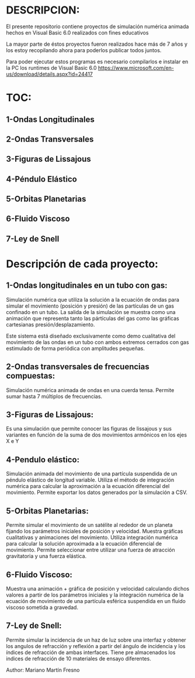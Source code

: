 # DESCRIPCION:

El presente repositorio contiene proyectos de simulación numérica animada hechos en Visual Basic 6.0 realizados con fines educativos

La mayor parte de éstos proyectos fueron realizados hace más de 7 años y los estoy recopilando ahora para poderlos publicar todos juntos.

Para poder ejecutar estos programas es necesario compilarlos e instalar en la PC los runtimes de Visual Basic 6.0 https://www.microsoft.com/en-us/download/details.aspx?id=24417

# TOC:

## 1-Ondas Longitudinales

## 2-Ondas Transversales

## 3-Figuras de Lissajous

## 4-Péndulo Elástico

## 5-Orbitas Planetarias

## 6-Fluido Viscoso

## 7-Ley de Snell

# Descripción de cada proyecto:

## 1-Ondas longitudinales en un tubo con gas:

Simulación numérica que utiliza la solución a la ecuación de ondas para simular el movimiento (posición y presión) de las partículas de un gas confinado en un tubo. La salida de la simulación se muestra como una animación que representa tanto las pártículas del gas como las gráficas cartesianas presión/desplazamiento.

Este sistema está diseñado exclusivamente como demo cualitativa del movimiento de las ondas en un tubo con ambos extremos cerrados con gas estimulado de forma periódica con amplitudes pequeñas.

## 2-Ondas transversales de frecuencias compuestas:

Simulación numérica animada de ondas en una cuerda tensa. Permite sumar hasta 7 múltiplos de frecuencias.

## 3-Figuras de Lissajous:

Es una simulación que permite conocer las figuras de lissajous y sus variantes en función de la suma de dos movimientos armónicos en los ejes X e Y

## 4-Pendulo elástico:

Simulación animada del movimiento de una partícula suspendida de un péndulo elástico de longitud variable. Utiliza el método de integración numérica para calcular la aproximación a la ecuación diferencial del movimiento. Permite exportar los datos generados por la simulación a CSV.

## 5-Orbitas Planetarias:

Permite simular el movimiento de un satélite al rededor de un planeta fijando los parámetros iniciales de posición y velocidad. Muestra gráficas cualitativas y animaciones del movimiento. Utiliza integración numérica para calcular la solución aproximada a la ecuación diferencial de movimiento. Permite seleccionar entre utilizar una fuerza de atracción gravitatoria y una fuerza elástica.

## 6-Fluido Viscoso:

Muestra una animación + gráfica de posición y velocidad calculando dichos valores a partir de los parámetros iniciales y la integración numérica de la ecuación de movimiento de una partícula esférica suspendida en un fluido viscoso sometida a gravedad.

## 7-Ley de Snell:

Permite simular la incidencia de un haz de luz sobre una interfaz y obtener los angulos de refracción y reflexión a partir del ángulo de incidencia y los índices de refracción de ambas interfaces. Tiene pre almacenados los indices de refracción de 10 materiales de ensayo diferentes.

Author: Mariano Martín Fresno
